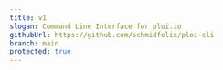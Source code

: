 ```yaml
---
title: v1
slogan: Command Line Interface for ploi.io
githubUrl: https://github.com/schmidfelix/ploi-cli
branch: main
protected: true
---
```

